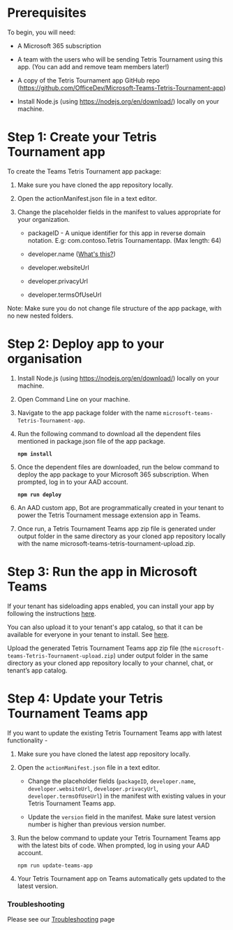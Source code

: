 # Prerequisites

To begin, you will need:

* A Microsoft 365 subscription

* A team with the users who will be sending Tetris Tournament using this app.
    (You can add and remove team members later!)

* A copy of the Tetris Tournament app GitHub repo
    (<https://github.com/OfficeDev/Microsoft-Teams-Tetris-Tournament-app>)

* Install Node.js (using <https://nodejs.org/en/download/>) locally on your
    machine.

# Step 1: Create your Tetris Tournament app

To create the Teams Tetris Tournament app package:

1.  Make sure you have cloned the app repository locally.

2.  Open the actionManifest.json file in a text editor.

3.  Change the placeholder fields in the manifest to values appropriate for your
    organization.

    * packageID - A unique identifier for this app in reverse domain notation.
        E.g: com.contoso.Tetris Tournamentapp. (Max length: 64)

    * developer.[]()name ([What's
        this?](https://docs.microsoft.com/en-us/microsoftteams/platform/resources/schema/manifest-schema#developer))

    * developer.websiteUrl

    * developer.privacyUrl

    * developer.termsOfUseUrl

Note: Make sure you do not change file structure of the app package, with no new
nested folders.

# Step 2: Deploy app to your organisation

1.  Install Node.js (using <https://nodejs.org/en/download/>) locally on your
    machine.

2.  Open Command Line on your machine.

3.  Navigate to the app package folder with the name
    `microsoft-teams-Tetris-Tournament-app`.

4.  Run the following command to download all the dependent files mentioned in
    package.json file of the app package.

    **```npm install```**

5.  Once the dependent files are downloaded, run the below command to deploy the
    app package to your Microsoft 365 subscription. When prompted, log in to
    your AAD account.

    **```npm run deploy```**

6.  An AAD custom app, Bot are programmatically created in your tenant to power
    the Tetris Tournament message extension app in Teams.

7.  Once run, a Tetris Tournament Teams app zip file is generated under output
    folder in the same directory as your cloned app repository locally with the
    name microsoft-teams-tetris-tournament-upload.zip.

# Step 3: Run the app in Microsoft Teams

If your tenant has sideloading apps enabled, you can install your app by
following the instructions
[here](https://docs.microsoft.com/en-us/microsoftteams/platform/concepts/apps/apps-upload#load-your-package-into-teams).

You can also upload it to your tenant's app catalog, so that it can be available
for everyone in your tenant to install. See
[here](https://docs.microsoft.com/en-us/microsoftteams/tenant-apps-catalog-teams).

Upload the generated Tetris Tournament Teams app zip file (the
`microsoft-teams-Tetris-Tournament-upload.zip`) under output folder in the same
directory as your cloned app repository locally to your channel, chat, or
tenant’s app catalog.

# Step 4: Update your Tetris Tournament Teams app

If you want to update the existing Tetris Tournament Teams app with latest
functionality -

1.  Make sure you have cloned the latest app repository locally.

2.  Open the `actionManifest.json` file in a text editor.

    * Change the placeholder fields (`packageID`, `developer.name`, `developer.websiteUrl`, `developer.privacyUrl`, `developer.termsOfUseUrl`) in
        the manifest with existing values in your Tetris Tournament Teams app.

    * Update the `version` field in the manifest. Make sure latest version
        number is higher than previous version number.

3.  Run the below command to update your Tetris Tournament Teams app with the
    latest bits of code. When prompted, log in using your AAD account.

        npm run update-teams-app

4.  Your Tetris Tournament app on Teams automatically gets updated to the latest
    version.

### Troubleshooting

Please see our [Troubleshooting](Troubleshooting.md) page